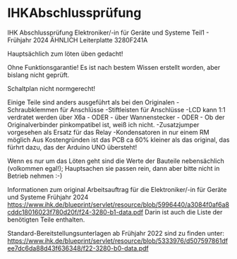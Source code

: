 # IHKAbschlussprüfung
IHK Abschlussprüfung Elektroniker/-in für Geräte und Systeme Teil1 - Frühjahr 2024   ÄHNLICH Leiterplatte 3280F241A

Hauptsächlich zum löten üben gedacht!

Ohne Funktionsgarantie! Es ist nach bestem Wissen erstellt worden, aber bislang nicht geprüft.

Schaltplan nicht normgerecht!

Einige Teile sind anders ausgeführt als bei den Originalen 
-Schraubklemmen für Anschlüsse
-Stiftleisten für Anschlüsse
-LCD kann 1:1 verdratet werden über X6a - ODER - über Wannenstecker - ODER - Ob der Originalverbinder pinkompatibel ist, weiß ich nicht.
-Zusatzjumper vorgesehen als Ersatz für das Relay
-Kondensatoren in nur einem RM möglich
Aus Kostengründen ist das PCB ca 60% kleiner als das original, das fürhrt dazu, das der Arduino UNO übersteht!

Wenn es nur um das Löten geht sind die Werte der Bauteile nebensächlich (volkommen egal!); Hauptsachen sie passen rein, dann aber bitte nicht in Betrieb nehmen :-)

Informationen zum original Arbeitsauftrag für die Elektroniker/-in für Geräte und Systeme   Frühjahr 2024 https://www.ihk.de/blueprint/servlet/resource/blob/5996440/a3084f0af6a8cddc18016023f780d20f/f24-3280-b1-data.pdf
Darin ist auch die Liste der benötigten Teile enthalten.

Standard-Bereitstellungsunterlagen ab Frühjahr 2022 sind zu finden unter: https://www.ihk.de/blueprint/servlet/resource/blob/5333976/d507597861dfee7dc6da88d43f636348/f22-3280-b0-data.pdf
